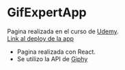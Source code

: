 # GifExpertApp
Pagina realizada en el curso de [Udemy](https://www.udemy.com/course/react-cero-experto/).\
[Link al deploy de la app](https://gif-expert-agustin-farinia.netlify.app/)

- Pagina realizada con React.
- Se utilizo la API de [Giphy](https://giphy.com/)
